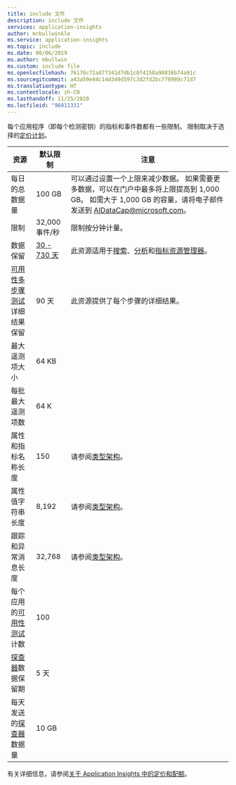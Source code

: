 ```yaml
---
title: include 文件
description: include 文件
services: application-insights
author: mrbullwinkle
ms.service: application-insights
ms.topic: include
ms.date: 08/06/2019
ms.author: mbullwin
ms.custom: include file
ms.openlocfilehash: 76176c72ad77341d7db1c8f4158a90836b74a91c
ms.sourcegitcommit: a43a59e44c14d349d597c3d2fd2bc779989c71d7
ms.translationtype: HT
ms.contentlocale: zh-CN
ms.lasthandoff: 11/25/2020
ms.locfileid: "96011331"
---
```

每个应用程序（即每个检测密钥）的指标和事件数都有一些限制。 限制取决于选择的[定价计划](https://azure.microsoft.com/pricing/details/application-insights/)。

| 资源 | 默认限制 | 注意
| --- | --- | --- |
| 每日的总数据量 | 100 GB | 可以通过设置一个上限来减少数据。 如果需要更多数据，可以在门户中最多将上限提高到 1,000 GB。 如需大于 1,000 GB 的容量，请将电子邮件发送到 AIDataCap@microsoft.com。
| 限制 | 32,000 事件/秒 | 限制按分钟计量。
| 数据保留 | [30 - 730 天](../articles/azure-monitor/app/pricing.md#change-the-data-retention-period)  | 此资源适用于[搜索](../articles/azure-monitor/app/diagnostic-search.md)、[分析](../articles/azure-monitor/log-query/log-query-overview.md)和[指标资源管理器](../articles/azure-monitor/platform/metrics-charts.md)。
| [可用性多步骤测试](../articles/azure-monitor/app/availability-multistep.md)详细结果保留 | 90 天 | 此资源提供了每个步骤的详细结果。
| 最大遥测项大小 | 64 KB |
| 每批最大遥测项数 | 64 K |
| 属性和指标名称长度 | 150 | 请参阅[类型架构](https://github.com/MohanGsk/ApplicationInsights-Home/tree/master/EndpointSpecs/Schemas/Bond)。
| 属性值字符串长度 | 8,192  | 请参阅[类型架构](https://github.com/MohanGsk/ApplicationInsights-Home/tree/master/EndpointSpecs/Schemas/Bond)。
| 跟踪和异常消息长度 | 32,768  | 请参阅[类型架构](https://github.com/MohanGsk/ApplicationInsights-Home/tree/master/EndpointSpecs/Schemas/Bond)。
| 每个应用的[可用性测试](../articles/azure-monitor/app/monitor-web-app-availability.md)计数 | 100 |
| [探查器](../articles/azure-monitor/app/profiler.md)数据保留期 | 5 天 |
| 每天发送的[探查器](../articles/azure-monitor/app/profiler.md)数据量 | 10 GB |

有关详细信息，请参阅[关于 Application Insights 中的定价和配额](../articles/azure-monitor/app/pricing.md)。